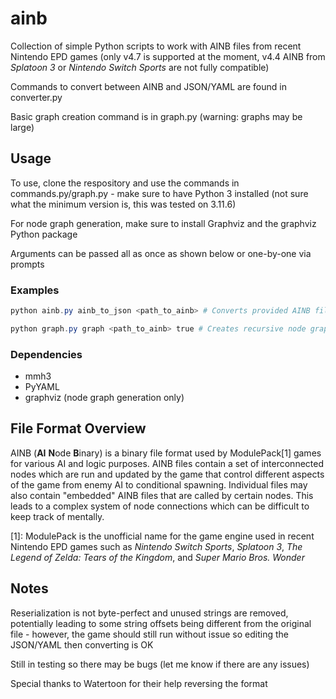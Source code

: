 # ainb

Collection of simple Python scripts to work with AINB files from recent Nintendo EPD games (only v4.7 is supported at the moment, v4.4 AINB from *Splatoon 3* or *Nintendo Switch Sports* are not fully compatible)

Commands to convert between AINB and JSON/YAML are found in converter.py

Basic graph creation command is in graph.py (warning: graphs may be large)

## Usage
To use, clone the respository and use the commands in commands.py/graph.py - make sure to have Python 3 installed (not sure what the minimum version is, this was tested on 3.11.6)

For node graph generation, make sure to install Graphviz and the graphviz Python package

Arguments can be passed all as once as shown below or one-by-one via prompts

### Examples

```powershell
python ainb.py ainb_to_json <path_to_ainb> # Converts provided AINB file to JSON

python graph.py graph <path_to_ainb> true # Creates recursive node graph of file and nested files 
```

### Dependencies
+ mmh3
+ PyYAML
+ graphviz (node graph generation only)

## File Format Overview

AINB (**AI** **N**ode **B**inary) is a binary file format used by ModulePack[1] games for various AI and logic purposes. AINB files contain a set of interconnected nodes which are run and updated by the game that control different aspects of the game from enemy AI to conditional spawning. Individual files may also contain "embedded" AINB files that are called by certain nodes. This leads to a complex system of node connections which can be difficult to keep track of mentally.

[1]: ModulePack is the unofficial name for the game engine used in recent Nintendo EPD games such as *Nintendo Switch Sports*, *Splatoon 3*, *The Legend of Zelda: Tears of the Kingdom*, and *Super Mario Bros. Wonder*

## Notes
Reserialization is not byte-perfect and unused strings are removed, potentially leading to some string offsets being different from the original file - however, the game should still run without issue so editing the JSON/YAML then converting is OK

Still in testing so there may be bugs (let me know if there are any issues)

Special thanks to Watertoon for their help reversing the format